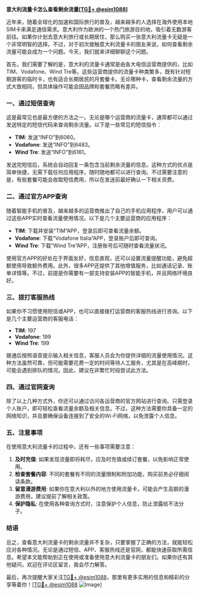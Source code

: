 **意大利流量卡怎么查看剩余流量[[TG💪+ @esim1088](https://t.me/s/esim1088)]**

近年来，随着全球化的加速和国际旅行的普及，越来越多的人选择在海外使用本地SIM卡来满足通信需求。意大利作为欧洲的一个热门旅游目的地，吸引着无数游客前往。如果你计划去意大利旅行或长期居住，那么购买一张意大利流量卡无疑是一个非常明智的选择。不过，对于初次接触意大利流量卡的朋友来说，如何查看剩余流量可能会成为一个问题。今天，我们就来详细聊聊这个问题。

首先，我们需要了解的是，意大利的流量卡通常是由各大电信运营商提供的，比如TIM、Vodafone、Wind Tre等。这些运营商提供的流量卡种类繁多，既有针对短期游客的临时卡，也有适合长期居民的月套餐卡。无论哪种卡，查看剩余流量的方式大致相同，但具体操作可能会因品牌和套餐而略有差异。

### **一、通过短信查询**

这是最常见也是最方便的方法之一。无论是哪个运营商的流量卡，通常都可以通过发送特定的短信代码来查询剩余流量。以下是一些常见的短信指令：

- **TIM**: 发送“INFO”到6060。
- **Vodafone**: 发送“INFO”到6483。
- **Wind Tre**: 发送“INFO”到6161。

发送完短信后，系统会自动回复一条包含当前剩余流量的信息。这种方式的优点是简单快捷，无需下载任何应用程序，随时随地都可以进行查询。不过需要注意的是，有些套餐可能会收取短信费用，所以在发送前最好确认一下相关资费。

### **二、通过官方APP查询**

随着智能手机的普及，越来越多的运营商推出了自己的手机应用程序，用户可以通过这些APP实时查看流量使用情况。以下是几个主要运营商的应用程序：

- **TIM**: 下载并安装“TIM”APP，登录后即可查看流量余额。
- **Vodafone**: 下载“Vodafone Italia”APP，登录账户后即可查询。
- **Wind Tre**: 下载“Wind Tre”APP，注册账号后可随时查看流量状况。

使用官方APP的好处在于界面友好，信息直观，还可以设置流量提醒功能，避免超额使用导致额外费用。此外，很多APP还提供了其他增值服务，比如通话记录、账单详情等。不过，前提是你需要有一部支持安装APP的智能手机，并且网络环境良好。

### **三、拨打客服热线**

如果你不习惯使用短信或APP，也可以直接拨打运营商的客服热线进行咨询。以下是几个主要运营商的客服电话：

- **TIM**: 197
- **Vodafone**: 199
- **Wind Tre**: 199

拨通后按照语音提示输入相关信息，客服人员会为你提供详细的流量使用情况。这种方法虽然可靠，但可能需要花费一定的时间等待人工服务，尤其是在高峰期时，可能会遇到排队的情况。因此，建议在非繁忙时段尝试此方法。

### **四、通过官网查询**

除了以上几种方式外，你还可以通过访问各运营商的官方网站进行查询。只需登录个人账户，即可轻松查看流量余额及相关信息。不过，这种方法需要你具备一定的网络知识，并且要确保设备连接到了安全的Wi-Fi网络，以免泄露个人信息。

### **五、注意事项**

在使用意大利流量卡的过程中，还有一些事项需要注意：

1. **及时充值**: 如果发现流量即将耗尽，应及时充值或续订套餐，以免影响正常使用。
2. **检查套餐内容**: 不同的套餐有不同的流量限制和附加功能，购买前务必仔细阅读条款。
3. **留意漫游费用**: 如果你在意大利以外的地方使用流量卡，可能会产生高额的漫游费用，建议提前了解相关政策。
4. **保护隐私**: 在使用各种查询方式时，注意保护个人信息，防止泄露给不法分子。

### **结语**

总之，查看意大利流量卡的剩余流量并不复杂，只要掌握了正确的方法，就能轻松应对各种情况。无论是通过短信、APP、客服热线还是官网，都能快速获取所需信息。希望本文能帮助到正在使用或准备使用意大利流量卡的朋友们。如果你还有其他疑问，欢迎在评论区留言，我会尽力解答。

最后，再次提醒大家关注[TG💪+ @esim1088](https://t.me/s/esim1088)，那里有更多实用的信息和精彩的分享等着你！[[TG💪+ @esim1088](https://t.me/s/esim1088) ![Image](https://i.postimg.cc/4NQfJmqS/Snipaste-2025-05-13-00-14-12.png)]